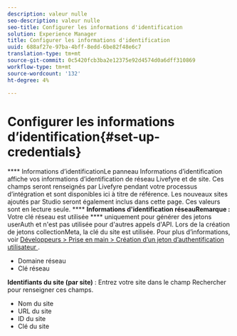 ```yaml
---
description: valeur nulle
seo-description: valeur nulle
seo-title: Configurer les informations d'identification
solution: Experience Manager
title: Configurer les informations d'identification
uuid: 688af27e-97ba-4bff-8edd-6be82f48e6c7
translation-type: tm+mt
source-git-commit: 0c5420fcb3ba2e12375e92d4574d0a6dff310869
workflow-type: tm+mt
source-wordcount: '132'
ht-degree: 4%

---
```



# Configurer les informations d’identification{#set-up-credentials}

**** Informations d’identificationLe panneau Informations d’identification affiche vos informations d’identification de réseau Livefyre et de site. Ces champs seront renseignés par Livefyre pendant votre processus d’intégration et sont disponibles ici à titre de référence. Les nouveaux sites ajoutés par Studio seront également inclus dans cette page. Ces valeurs sont en lecture seule.
**** **Informations d&#39;identification réseauRemarque :** Votre clé réseau est utilisée  **** uniquement pour générer des jetons userAuth et n&#39;est pas utilisée pour d&#39;autres appels d&#39;API. Lors de la création de jetons collectionMeta, la clé du site est utilisée. Pour plus d’informations, voir [Développeurs > Prise en main > Création d’un jeton d’authentification utilisateur ](https://answers.livefyre.com/developers/getting-started/tokens/auth/).

* Domaine réseau
* Clé réseau

**Identifiants du site (par site)** : Entrez votre site dans le champ Rechercher pour renseigner ces champs.

* Nom du site
* URL du site
* ID du site
* Clé du site

